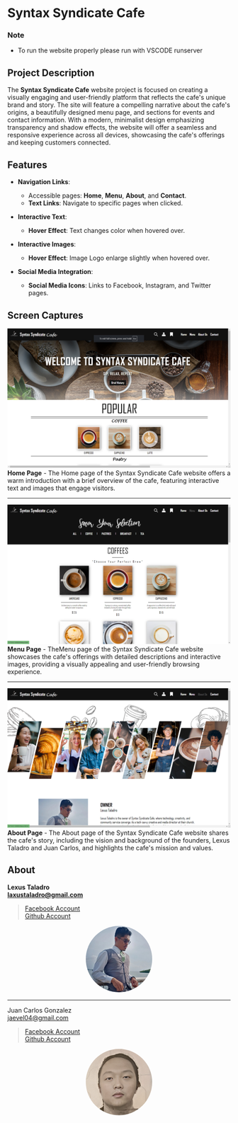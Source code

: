 # Syntax Syndicate Cafe

### Note
 - To run the website properly please run with VSCODE runserver

## Project Description
The **Syntax Syndicate Cafe** website project is focused on creating a visually engaging and user-friendly platform that reflects the cafe's unique brand and story. The site will feature a compelling narrative about the cafe's origins, a beautifully designed menu page, and sections for events and contact information. With a modern, minimalist design emphasizing transparency and shadow effects, the website will offer a seamless and responsive experience across all devices, showcasing the cafe's offerings and keeping customers connected.

## Features
- **Navigation Links**:
  - Accessible pages: **Home**, **Menu**, **About**, and **Contact**.
  - **Text Links**: Navigate to specific pages when clicked.

- **Interactive Text**:
  - **Hover Effect**: Text changes color when hovered over.

- **Interactive Images**:
  - **Hover Effect**: Image Logo enlarge slightly when hovered over.

- **Social Media Integration**:
  - **Social Media Icons**: Links to Facebook, Instagram, and Twitter pages.

## Screen Captures
![Home Img](<Readme IMG/Home Page.png>)
**Home Page** - The Home page of the Syntax Syndicate Cafe website offers a warm introduction with a brief overview of the cafe, featuring interactive text and images that engage visitors.
***

![Menu Img](<Readme IMG/Menu Page.png>)
**Menu Page** - TheMenu page of the Syntax Syndicate Cafe website showcases the cafe's offerings with detailed descriptions and interactive images, providing a visually appealing and user-friendly browsing experience.
***

![About Img](<Readme IMG/About Page.png>)
**About Page** - The About page of the Syntax Syndicate Cafe website shares the cafe's story, including the vision and background of the founders, Lexus Taladro and Juan Carlos, and highlights the cafe's mission and values.

## About
**Lexus Taladro**  
**laxustaladro@gmail.com**
> [Facebook Account](https://www.facebook.com/lexus.taladro)  
>  [Github Account](https://github.com/Laxusimfinite11)
<p align="center">
<img src="img/Lexus.png" width="150" style="border-radius: 50%;">
  
***
Juan Carlos Gonzalez  
jaevel04@gmail.com
> [Facebook Account]()  
> [Github Account]()
<p align="center">  
<img src="img/Juan Carlos.png" width="150" style="border-radius: 50%;">